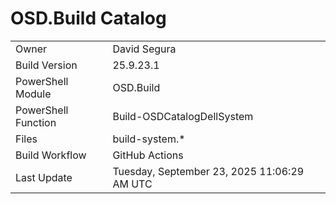﻿# OSD.Build Catalog

| | |
|-|-|
| Owner | David Segura |
| Build Version | 25.9.23.1 |
| PowerShell Module | OSD.Build |
| PowerShell Function | Build-OSDCatalogDellSystem |
| Files | build-system.* |
| Build Workflow | GitHub Actions |
| Last Update | Tuesday, September 23, 2025 11:06:29 AM UTC |
